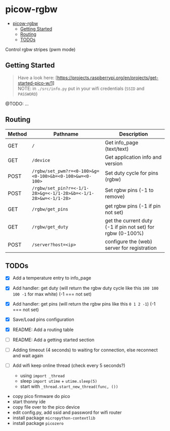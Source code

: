 # picow-rgbw

<!--toc:start-->

- [picow-rgbw](#picow-rgbw)
  - [Getting Started](#getting-started)
  - [Routing](#routing)
  - [TODOs](#todos)
  <!--toc:end-->

Control rgbw stripes (pwm mode)

## Getting Started

> Have a look here: [https://projects.raspberrypi.org/en/projects/get-started-pico-w/1]  
> NOTE: in `./src/info.py` put in your wifi credentials (`SSID` and `PASSWORD`)

@TODO: ...

## Routing

| Method | Pathname                                                        | Description                                                |
| ------ | --------------------------------------------------------------- | ---------------------------------------------------------- |
| GET    | `/`                                                             | Get info_page (text/text)                                  |
| GET    | `/device`                                                       | Get application info and version                           |
| POST   | `/rgbw/set_pwm?r=<0-100>&g=<0-100>&b=<0-100>&w=<0-100>`         | Set duty cycle for pins (rgbw)                             |
| POST   | `/rgbw/set_pin?r=<-1/1-28>&g=<-1/1-28>&b=<-1/1-28>&w=<-1/1-28>` | Set rgbw pins (-1 to remove)                               |
| GET    | `/rgbw/get_pins`                                                | get rgbw pins (-1 if pin not set)                          |
| GET    | `/rgbw/get_duty`                                                | get the current duty (-1 if pin not set) for rgbw (0-100%) |
| POST   | `/server?host=<ip>`                                             | configure the (web) server for registration                |

## TODOs

- [x] Add a temperature entry to info_page
- [x] Add handler: get duty (will return the rgbw duty cycle like this
      `100 100 100 -1` for max white) (-1 === not set)
- [x] Add handler: get pins (will return the rgbw pins like this `0 1 2 -1`)
      (-1 === not set)
- [x] Save/Load pins configuration
- [x] README: Add a routing table
- [ ] README: Add a getting started section
- [ ] Adding timeout (4 seconds) to waiting for connection, else reconnect and
      wait again
- [ ] Add wifi keep online thread (check every 5 seconds?)

  - using `import _thread`
  - sleep `import utime` + `utime.sleep(5)`
  - start with `_thread.start_new_thread(func, ())`

- copy pico firmware do pico
- start thonny ide
- copy file over to the pico device
- edit config.py, add ssid and password for wifi router
- install package `micropython-contextlib`
- install package `picozero`
